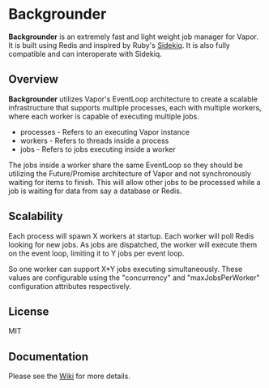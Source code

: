 # Backgrounder

**Backgrounder** is an extremely fast and light weight job manager for Vapor.
It is built using Redis and inspired by Ruby's [Sidekiq](https://github.com/mperham/sidekiq).
It is also fully compatible and can interoperate with Sidekiq.

## Overview

**Backgrounder** utilizes Vapor's EventLoop architecture to create a scalable 
infrastructure that supports multiple processes, each with multiple workers,
where each worker is capable of executing multiple jobs.

 - processes - Refers to an executing Vapor instance
 - workers - Refers to threads inside a process
 - jobs - Refers to jobs executing inside a worker

The jobs inside a worker share the same EventLoop so they should be utilizing
the Future/Promise architecture of Vapor and not synchronously waiting for items
to finish.  This will allow other jobs to be processed while a job is waiting for
data from say a database or Redis.

## Scalability

Each process will spawn X workers at startup.  Each worker will poll Redis
looking for new jobs.  As jobs are dispatched, the worker will execute them on
the event loop, limiting it to Y jobs per event loop.

So one worker can support X\*Y jobs executing simultaneously.  These values are
configurable using the "concurrency" and "maxJobsPerWorker" configuration
attributes respectively.

## License
MIT

## Documentation
Please see the [Wiki](https://github.com/ericchapman/backgrounder-vapor/wiki) for more details.
